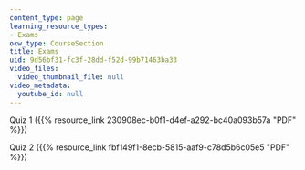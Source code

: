 ```yaml
---
content_type: page
learning_resource_types:
- Exams
ocw_type: CourseSection
title: Exams
uid: 9d56bf31-fc3f-28dd-f52d-99b71463ba33
video_files:
  video_thumbnail_file: null
video_metadata:
  youtube_id: null
---
```


Quiz 1 ({{% resource_link 230908ec-b0f1-d4ef-a292-bc40a093b57a "PDF" %}})

Quiz 2 ({{% resource_link fbf149f1-8ecb-5815-aaf9-c78d5b6c05e5 "PDF" %}})